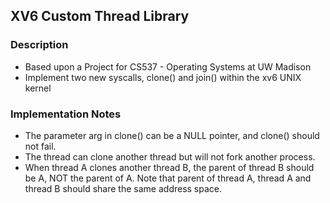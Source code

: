## XV6 Custom Thread Library

### Description 
- Based upon a Project for CS537 - Operating Systems at UW Madison
- Implement two new syscalls, clone() and join() within the xv6 UNIX kernel

### Implementation Notes
- The parameter arg in clone() can be a NULL pointer, and clone() should not fail.
- The thread can clone another thread but will not fork another process.
- When thread A clones another thread B, the parent of thread B should be A, NOT the parent of A. Note that parent of thread A, thread A and thread B should share the same address space.
